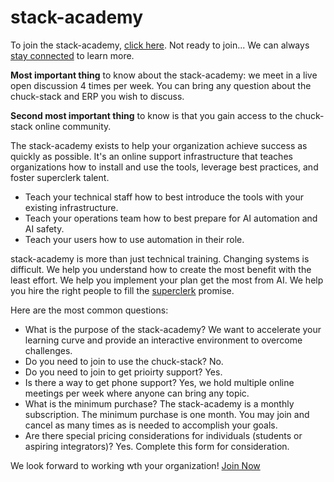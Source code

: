# stack-academy

To join the stack-academy, [click here](https://buy.stripe.com/7sIbLIeeU3oT4IEfYY). Not ready to join... We can always [stay connected](../learn-more.html) to learn more.

**Most important thing** to know about the stack-academy: we meet in a live open discussion 4 times per week. You can bring any question about the chuck-stack and ERP you wish to discuss. 

**Second most important thing** to know is that you gain access to the chuck-stack online community.

The stack-academy exists to help your organization achieve success as quickly as possible. It's an online support infrastructure that teaches organizations how to install and use the tools, leverage best practices, and foster superclerk talent.

- Teach your technical staff how to best introduce the tools with your existing infrastructure.
- Teach your operations team how to best prepare for AI automation and AI safety.
- Teach your users how to use automation in their role.

stack-academy is more than just technical training. Changing systems is difficult. We help you understand how to create the most benefit with the least effort. We help you implement your plan get the most from AI. We help you hire the right people to fill the [superclerk](./terminology.html#superclerk) promise.

Here are the most common questions:

- What is the purpose of the stack-academy? We want to accelerate your learning curve and provide an interactive environment to overcome challenges.
- Do you need to join to use the chuck-stack? No.
- Do you need to join to get prioirty support? Yes.
- Is there a way to get phone support? Yes, we hold multiple online meetings per week where anyone can bring any topic.
- What is the minimum purchase? The stack-academy is a monthly subscription. The minimum purchase is one month. You may join and cancel as many times as is needed to accomplish your goals.
- Are there special pricing considerations for individuals (students or aspiring integrators)? Yes. Complete this form for consideration.

We look forward to working wth your organization! [Join Now](https://buy.stripe.com/7sIbLIeeU3oT4IEfYY)

